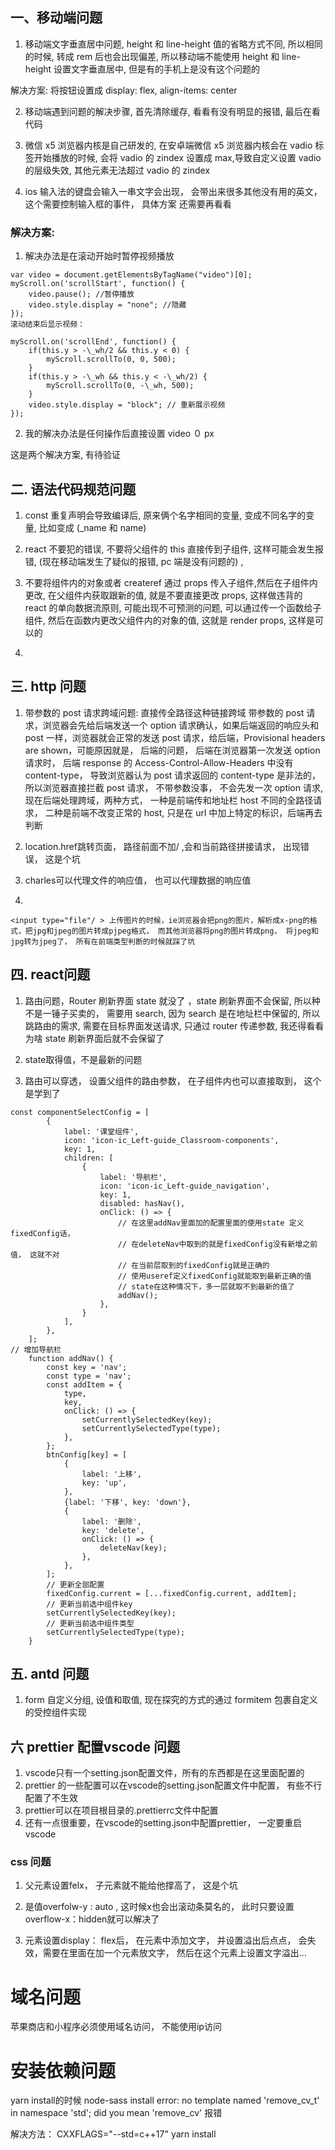 ## 一、移动端问题

1. 移动端文字垂直居中问题, height 和 line-height 值的省略方式不同, 所以相同的时候, 转成 rem 后也会出现偏差, 所以移动端不能使用 height 和 line-height 设置文字垂直居中, 但是有的手机上是没有这个问题的

解决方案: 将按钮设置成 display: flex, align-items: center

2. 移动端遇到问题的解决步骤, 首先清除缓存, 看看有没有明显的报错, 最后在看代码

3. 微信 x5 浏览器内核是自己研发的, 在安卓端微信 x5 浏览器内核会在 vadio 标签开始播放的时候, 会将 vadio 的 zindex 设置成 max,导致自定义设置 vadio 的层级失效, 其他元素无法超过 vadio 的 zindex

4. ios 输入法的键盘会输入一串文字会出现， 会带出来很多其他没有用的英文， 这个需要控制输入框的事件， 具体方案
还需要再看看

### 解决方案:

1. 解决办法是在滚动开始时暂停视频播放

```
var video = document.getElementsByTagName("video")[0];
myScroll.on('scrollStart', function() {
    video.pause(); //暂停播放
    video.style.display = "none"; //隐藏
});
滚动结束后显示视频：

myScroll.on('scrollEnd', function() {
    if(this.y > -\_wh/2 && this.y < 0) {
        myScroll.scrollTo(0, 0, 500);
    }
    if(this.y > -\_wh && this.y < -\_wh/2) {
        myScroll.scrollTo(0, -\_wh, 500);
    }
    video.style.display = "block"; // 重新展示视频
});
```

2. 我的解决办法是任何操作后直接设置 video ０ px

这是两个解决方案, 有待验证

## 二. 语法代码规范问题

1. const 重复声明会导致编译后, 原来俩个名字相同的变量, 变成不同名字的变量, 比如变成 (\_name 和 name)

2. react 不要犯的错误, 不要将父组件的 this 直接传到子组件, 这样可能会发生报错, (现在移动端发生了疑似的报错, pc 端是没有问题的) ,
3. 不要将组件内的对象或者 createref 通过 props 传入子组件,然后在子组件内更改, 在父组件内获取跟新的值, 就是不要直接更改 props, 这样做违背的 react 的单向数据流原则, 可能出现不可预测的问题, 可以通过传一个函数给子组件, 然后在函数内更改父组件内的对象的值, 这就是 render props, 这样是可以的

4.

## 三. http 问题

1. 带参数的 post 请求跨域问题: 直接传全路径这种链接跨域 带参数的 post 请求，浏览器会先给后端发送一个 option 请求确认，如果后端返回的响应头和 post 一样，浏览器就会正常的发送 post 请求，给后端，Provisional headers are shown，可能原因就是， 后端的问题， 后端在浏览器第一次发送 option 请求时， 后端 response 的 Access-Control-Allow-Headers 中没有 content-type， 导致浏览器认为 post 请求返回的 content-type 是非法的，所以浏览器直接拦截 post 请求， 不带参数没事， 不会先发一次 option 请求, 现在后端处理跨域，两种方式， 一种是前端传和地址栏 host 不同的全路径请求， 二种是前端不改变正常的 host, 只是在 url 中加上特定的标识，后端再去判断

2. location.href跳转页面， 路径前面不加/  ,会和当前路径拼接请求， 出现错误， 这是个坑

3. charles可以代理文件的响应值， 也可以代理数据的响应值

4.
```
<input type="file"/ > 上传图片的时候，ie浏览器会把png的图片，解析成x-png的格式，把jpg和jpeg的图片转成pjpeg格式， 而其他浏览器将png的图片转成png， 将jpeg和jpg转为jpeg了， 所有在前端类型判断的时候就踩了坑

```

## 四. react问题

1. 路由问题，Router 刷新界面 state 就没了 ，state 刷新界面不会保留, 所以种不是一锤子买卖的， 需要用 search, 因为 search 是在地址栏中保留的, 所以跳路由的需求, 需要在目标界面发送请求, 只通过 router 传递参数, 我还得看看为啥 state 刷新界面后就不会保留了

2. state取得值，不是最新的问题

3. 路由可以穿透， 设置父组件的路由参数， 在子组件内也可以直接取到， 这个是学到了

```
const componentSelectConfig = [
        {
            label: '课堂组件',
            icon: 'icon-ic_Left-guide_Classroom-components',
            key: 1,
            children: [
                {
                    label: '导航栏',
                    icon: 'icon-ic_Left-guide_navigation',
                    key: 1,
                    disabled: hasNav(),
                    onClick: () => {
                        // 在这里addNav里面加的配置里面的使用state 定义fixedConfig话，
                        // 在deleteNav中取到的就是fixedConfig没有新增之前值， 这就不对
                        // 在当前层取到的fixedConfig就是正确的
                        // 使用useref定义fixedConfig就能取到最新正确的值
                        // state在这种情况下，多一层就取不到最新的值了
                        addNav();
                    },
                }
            ],
        },
    ];
// 增加导航栏
    function addNav() {
        const key = 'nav';
        const type = 'nav';
        const addItem = {
            type,
            key,
            onClick: () => {
                setCurrentlySelectedKey(key);
                setCurrentlySelectedType(type);
            },
        };
        btnConfig[key] = [
            {
                label: '上移',
                key: 'up',
            },
            {label: '下移', key: 'down'},
            {
                label: '删除',
                key: 'delete',
                onClick: () => {
                    deleteNav(key);
                },
            },
        ];
        // 更新全部配置
        fixedConfig.current = [...fixedConfig.current, addItem];
        // 更新当前选中组件key
        setCurrentlySelectedKey(key);
        // 更新当前选中组件类型
        setCurrentlySelectedType(type);
    }
```

## 五. antd 问题

1. form 自定义分组, 设值和取值, 现在探究的方式的通过 formitem 包裹自定义的受控组件实现

## 六 prettier 配置vscode 问题

1. vscode只有一个setting.json配置文件，所有的东西都是在这里面配置的
2. prettier 的一些配置可以在vscode的setting.json配置文件中配置， 有些不行配置了不生效
3. prettier可以在项目根目录的.prettierrc文件中配置
4. 还有一点很重要，在vscode的setting.json中配置prettier， 一定要重启vscode


### css 问题

1. 父元素设置felx， 子元素就不能给他撑高了， 这是个坑


2. 是值overfolw-y : auto , 这时候x也会出滚动条莫名的， 此时只要设置overflow-x：hidden就可以解决了

3. 元素设置display： flex后， 在元素中添加文字， 并设置溢出后点点， 会失效，需要在里面在加一个元素放文字， 然后在这个元素上设置文字溢出...

# 域名问题
苹果商店和小程序必须使用域名访问， 不能使用ip访问


# 安装依赖问题
yarn install的时候 node-sass install error: no template named 'remove_cv_t' in namespace 'std'; did you mean 'remove_cv' 报错

解决方法： CXXFLAGS="--std=c++17" yarn install




